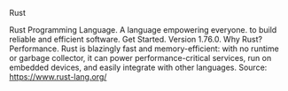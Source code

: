 Rust

Rust Programming Language. A language empowering everyone. to build reliable and efficient software. Get Started. Version 1.76.0. Why Rust? Performance. Rust is blazingly fast and memory-efficient: with no runtime or garbage collector, it can power performance-critical services, run on embedded devices, and easily integrate with other languages.
Source: https://www.rust-lang.org/